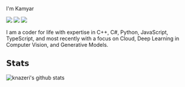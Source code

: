 I'm Kamyar 

[![](https://img.shields.io/badge/-Kamyar%20Nazeri-blue?style=flat-square&logo=Linkedin&logoColor=white&link=https://www.linkedin.com/in/knazeri/)](https://www.linkedin.com/in/knazeri/)
[![](https://img.shields.io/badge/-@knazeri-%231DA1F2?style=flat-square&logo=twitter&logoColor=ffffff)](https://twitter.com/knazeri)
[![](https://img.shields.io/badge/-Kamyar%20Nazeri-%23181717?style=flat-square&logo=stackoverflow)](https://stackoverflow.com/users/1041321/kamyar-nazeri)

I am a coder for life with expertise in C++, C#, Python, JavaScript, TypeScript, and most recently with a focus on Cloud, Deep Learning in Computer Vision, and Generative Models.

## 𝗦𝘁𝗮𝘁𝘀

![knazeri's github stats](https://github-readme-stats.vercel.app/api?username=knazeri&show_icons=true&theme=dracula)

